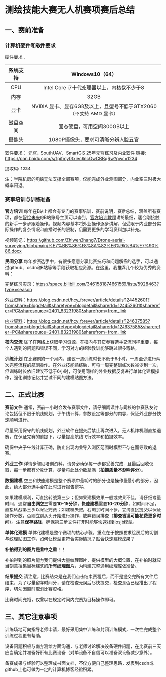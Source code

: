 # 测绘技能大赛无人机赛项赛后总结

## 一、赛前准备

### 计算机硬件和软件要求

硬件要求：

|系统支持|Windows10（64）|
|:---:|:---:|
|CPU |Intel Core i7十代处理器以上，内核数不少于8|
|内存|32GB|
|显卡|NVIDIA 显卡、显存6GB及以上，且型号不低于GTX2060（不支持 AMD 显卡）|
|磁盘空间|固态硬盘，可用空间300GB以上|
|摄像头|1080P摄像头，要求可清晰分辨人脸五官|

软件要求：
元穹、SouthUAV、SmartGIS
25年元穹练习及内业软件
链接: <https://pan.baidu.com/s/1pifmy0txiec6ncOwCBBqRw?pwd=1234>

提取码: 1234

注：学院机房的电脑无法支撑全部赛项，仅能完成外业测图部分，内业空三时极大概率闪退。

### 赛事培训与训练准备

**官方培训**
每年在B站上都会有专门的赛事培训，赛前说明，赛后总结，涵盖所有赛项，都在[智绘未来](https://space.bilibili.com/1965733536?spm_id_from=333.788.upinfo.detail.click)的B站账号主页可以查到。[官方培训教程](https://www.bilibili.com/video/BV1k5LqzaEER/?spm_id_from=333.1387.favlist.content.click&vd_)讲的最细，适合刚接触的新手一步步跟着操作。视频内容基本将外业操作逐步讲解，但受限于内业部分实际操作的复杂情况和直播时长的限制，仍需要更多的学习资料加以补充。

视频笔记：<https://github.com/ZhiwenZhang7/Drone-aerial-surveying/blob/main/%E7%BB%86%E8%8A%82%E6%95%B4%E7%90%86.docx>

**民间分享**
每年参赛选手中，有很多愿意分享比赛技巧和问题解答的选手，可以通过github、csdn和B站等等手段获取相应资源。在这里，我推荐几个较为优秀的资料：

[完整练习实录](https://space.bilibili.com/3461581874661569/lists/5928463?type=season)：<https://space.bilibili.com/3461581874661569/lists/5928463?type=season>

[外业资料](https://blog.csdn.net/hcy_forever/article/details/124452601?fromshare=blogdetail&sharetype=blogdetail&sharerId=124452601&sharerefer=PC&sharesource=2401_83231980&sharefrom=from_link)：<https://blog.csdn.net/hcy_forever/article/details/124452601?fromshare=blogdetail&sharetype=blogdetail&sharerId=124452601&sharerefer=PC&sharesource=2401_83231980&sharefrom=from_link>

[内业资料](https://blog.csdn.net/hcy_forever/article/details/124637585?fromshare=blogdetail&sharetype=blogdetail&sharerId=124637585&sharerefer=PC&sharesource=2401_83231980&sharefrom=from_link)：<https://blog.csdn.net/hcy_forever/article/details/124637585?fromshare=blogdetail&sharetype=blogdetail&sharerId=124637585&sharerefer=PC&sharesource=2401_83231980&sharefrom=from_link>

**校内交流**
除了在网络上获取学习资源，在校内与其它参赛选手交流同样重要，每个人遇到的问题和错误不同，学习对方的经验教训能够跳过很多弯路。

**训练计划**
在比赛前的一个月内，建议一周训练时长不低于6小时，一周至少进行两次完整流程的航测操作。在外业技能熟练后，可将一周完整训练次数减少到一次，但训练时长依旧建议不低于6小时，可使用同样的外业数据反复进行单体化建模操作，强化训练记忆并尝试不同的建模贴图方法。

## 二、正式比赛

**赛前文件**
通常，赛前一小时会发布赛事文件，请仔细阅读并与同校的参赛队友讨论包括但不限于航线规划，子午线计算，参数设定等部分的内容，保证外业部分快速顺利进行。

尽量采用保守的航线规划，外业软件在提交后禁止再次进入，无人机炸机则直接退赛，在保证完赛的前提下，尽量提高航线飞行效率和拍摄效率。

确保中央子午线计算正确，防止出现内业导入测区范围时模型不存在而导致的退赛。

**外业工作**
详情步骤见培训资料，请务必确保每一步都妥善完成，且最后回收仪器，每一步都有分数计算，尽量将此处分数拿满（**拍摄质量不影响评分**）。

**数据建模**
空三和快速建模是整个赛项中最耗时的部分也是操作量最小的部分，因此，绝大部分选手会在此时进行报告撰写。

如果建模顺利，可直接转战第三步；但如果建模效果一般或效果不佳，请仔细考量时间，通常**自由网空三**需要**10-15分钟**，**快速建模**需要**10-20分钟**，如时间不足，直接转战第三步以保证完赛；如建模失败，若剩余时间不多，尝试直接提交以保证操作分数，否则立刻从头开始进行操作，放弃错误排查（**排查错误可能花费更多时间**）。注意**保存路径**，确保第三步文件打开时能够快速找到osjb模型。

**单体化建模**
单体化建模是整个赛项的核心步骤，重点在于按照要求绘房后的切割与纹理贴图工作，如何让模型更符合实际情况？贴合快速建模成果？

**补拍得到的图片是重中之重**！！

补拍得到的照片能为我们提供大量纹理图片，提供模型的大概位置，在补拍时就应当刻意搜集目标建筑的**所有纹理图片**，为构建完整通用纹理库做准备。

**结果提交**
请注意，比赛结束是在我们点击结束赛程后，而不是提交完所有文件后结束，为了尽量留存时间分，请在检查无误后尽快提交，检查是否已经推出了程序，切勿因超时取消比赛资格。

比赛时间充裕，仅需以在规定时间内完赛为目标操作即可。

## 三、其它注意事项

训练场地可向指导老师申请，最好采用集中训练和封闭训练模式，一次性完成整个训练过程更有帮助。

设备问题积极与南方测绘方面沟通，与老师讨论解决设备硬件问题，在比赛前三天应当确定并准备好所有比赛设备（对单设备不自信可以准备双设备减少意外）。

备赛成果与经验可以整理成书面文档，不仅方便自己整理思路，发表到csdn或github上也可做为一定的计算机博客经验积累。
